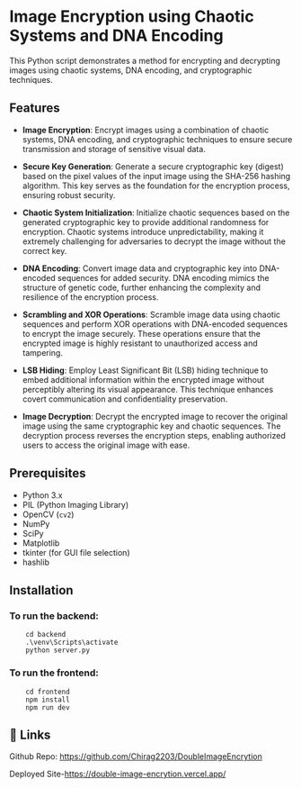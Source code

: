 # Image Encryption using Chaotic Systems and DNA Encoding

This Python script demonstrates a method for encrypting and decrypting images using chaotic systems, DNA encoding, and cryptographic techniques.

## Features

- **Image Encryption**: Encrypt images using a combination of chaotic systems, DNA encoding, and cryptographic techniques to ensure secure transmission and storage of sensitive visual data.

- **Secure Key Generation**: Generate a secure cryptographic key (digest) based on the pixel values of the input image using the SHA-256 hashing algorithm. This key serves as the foundation for the encryption process, ensuring robust security.

- **Chaotic System Initialization**: Initialize chaotic sequences based on the generated cryptographic key to provide additional randomness for encryption. Chaotic systems introduce unpredictability, making it extremely challenging for adversaries to decrypt the image without the correct key.

- **DNA Encoding**: Convert image data and cryptographic key into DNA-encoded sequences for added security. DNA encoding mimics the structure of genetic code, further enhancing the complexity and resilience of the encryption process.

- **Scrambling and XOR Operations**: Scramble image data using chaotic sequences and perform XOR operations with DNA-encoded sequences to encrypt the image securely. These operations ensure that the encrypted image is highly resistant to unauthorized access and tampering.

- **LSB Hiding**: Employ Least Significant Bit (LSB) hiding technique to embed additional information within the encrypted image without perceptibly altering its visual appearance. This technique enhances covert communication and confidentiality preservation.
- **Image Decryption**: Decrypt the encrypted image to recover the original image using the same cryptographic key and chaotic sequences. The decryption process reverses the encryption steps, enabling authorized users to access the original image with ease.

## Prerequisites

- Python 3.x
- PIL (Python Imaging Library)
- OpenCV (`cv2`)
- NumPy
- SciPy
- Matplotlib
- tkinter (for GUI file selection)
- hashlib

## Installation
### To run the backend:
``` 
    cd backend
    .\venv\Scripts\activate
    python server.py
```

### To run the frontend:
``` 
    cd frontend
    npm install
    npm run dev
```

## 🔗 Links
Github Repo:
https://github.com/Chirag2203/DoubleImageEncrytion


Deployed Site-https://double-image-encrytion.vercel.app/ 
